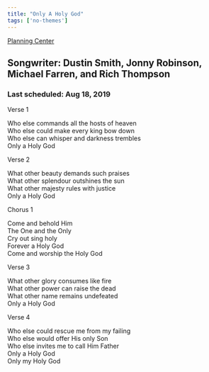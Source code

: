 ```yaml
---
title: "Only A Holy God"
tags: ['no-themes']
---
```


[Planning Center](https://services.planningcenteronline.com/songs/15169703)

## Songwriter: Dustin Smith, Jonny Robinson, Michael Farren, and Rich Thompson
### Last scheduled: Aug 18, 2019          

Verse 1  
  
Who else commands all the hosts of heaven  
Who else could make every king bow down  
Who else can whisper and darkness trembles  
Only a Holy God  
  
Verse 2  
  
What other beauty demands such praises  
What other splendour outshines the sun  
What other majesty rules with justice  
Only a Holy God  
  
Chorus 1  
  
Come and behold Him  
The One and the Only  
Cry out sing holy  
Forever a Holy God  
Come and worship the Holy God  
  
Verse 3  
  
What other glory consumes like fire  
What other power can raise the dead  
What other name remains undefeated  
Only a Holy God  
  
Verse 4  
  
Who else could rescue me from my failing  
Who else would offer His only Son  
Who else invites me to call Him Father  
Only a Holy God  
Only my Holy God
